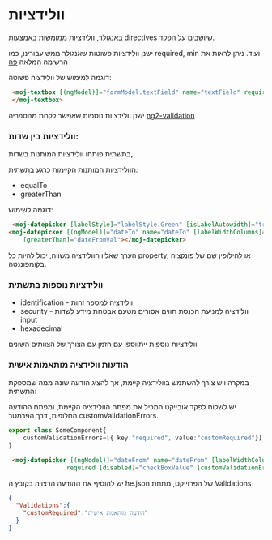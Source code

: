 # וולידציות

באנגולר, וולידציות ממומשות באמצעות directives שיושבים על הפקד.

ישנן וולידציות פשוטות שאנגולר ממש עבורינו, כמו required, min ועוד. ניתן לראות את הרשימה המלאה [פה](https://angular.io/api/forms/Validators)

דוגמה למימוש של וולידציה פשוטה:

```html
 <moj-textbox [(ngModel)]="formModel.textField" name="textField" required                minlength="4" labelWidthColumns="1" controlWidthColumns="2">
 </moj-textbox>
```
ישנן וולידציות נוספות שאפשר לקחת מהספריה [ng2-validation](https://github.com/yuyang041060120/ng2-validation)


### וולידציות בין שדות:
בתשתית פותחו וולידציות המותנות בשדות,

הוולידציות המותנות הקיימות כרגע בתשתית:
* equalTo
* greaterThan

דוגמה לשימוש:
```html
 <moj-datepicker [labelStyle]="labelStyle.Green" [isLabelAutowidth]="true" [(ngModel)]="dateFrom" name="dateFrom" [labelWidthColumns]="2" [controlWidthColumns]="2"  #dateFromVal="ngModel"></moj-datepicker>
<moj-datepicker [(ngModel)]="dateTo" name="dateTo" [labelWidthColumns]="2" [controlWidthColumns]="2" #dateToVal="ngModel"
    [greaterThan]="dateFromVal"></moj-datepicker>
```

הערך שאליו הוולידציה משווה, יכול להיות כל property, או לחילופין שם של פונקציה בקומפוננטה.

### וולידציות נוספות בתשתית
* identification - וולידציה למספר זהות
* security - וולידציה למניעת הכנסת תווים אסורים מטעם אבטחת מידע לשדות input
* hexadecimal

וולידציות נוספות ייתווספו עם הזמן עם הצורך של הצוותים השונים

### הודעות וולידציה מותאמות אישית

במקרה ויש צורך להשתמש בוולידציה קיימת, אך להציג הודעה שונה ממה שמספקת התשתית:

יש לשלוח לפקד אובייקט המכיל את מפתח הוולידציה הקיימת, ומפתח ההודעה החלופית, דרך הפרמטר customValidationErrors.

```typescript
export class SomeComponent{
    customValidationErrors=[{ key:"required", value:"customRequired"}]
}
```
```html
 <moj-datepicker [(ngModel)]="dateFrom" name="dateFrom" [labelWidthColumns]="2" [controlWidthColumns]="2" #dateFromVal="ngModel"
                required [disabled]="checkBoxValue" [customValidationErrors]="customValidationErrors"></moj-datepicker>
```
יש להוסיף את ההודעה הרצויה בקובץ ה he.json של הפרוייקט, מתחת Validations
```json
{
  "Validations":{
    "customRequired":"הודעה מותאמת אישית"
  }
}
```




